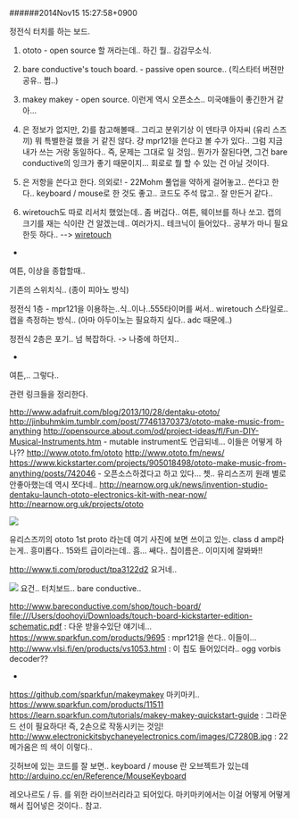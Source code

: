 
######2014Nov15 15:27:58+0900

정전식 터치를 하는 보드.

1) ototo - open source 할 꺼라는데.. 하긴 뭘.. 감감무소식.
2) bare conductive's touch board. - passive open source.. (킥스타터 버젼만 공유.. 쩝..)
3) makey makey - open source. 이런게 역시 오픈소스.. 미국얘들이 좋긴한거 같아...

1) 은 정보가 없지만, 2)를 참고해볼때.. 그리고 분위기상 이 덴타쿠 아자씨 (유리 스즈끼) 뭐 특별한걸 했을 거 같진 않다. 걍 mpr121을 쓴다고 볼 수가 있다.. 그럼 지금 내가 쓰는 거랑 동일하다.. 즉, 문제는 그대로 일 것임.. 뭔가가 잘된다면, 그건 bare conductive의 잉크가 좋기 때문이지... 회로로 뭘 할 수 있는 건 아닐 것이다.

3) 은 저항을 쓴다고 한다. 의외로! - 22Mohm 풀업을 약하게 걸어놓고.. 쓴다고 한다.. keyboard / mouse로 한 것도 좋고.. 코드도 주석 많고.. 잘 만든거 같다..

4) wiretouch도 따로 리서치 했었는데.. 좀 버겁다.. 여튼, 웨이브를 하나 쏘고. 캡의 크기를 재는 식이란 건 알겠는데.. 여러가지.. 테크닉이 들어있다.. 공부가 마니 필요한듯 하다.. --> [wiretouch](wiretouch.md)

-

여튼, 이상을 종합할때..

기존의 스위치식.. (종이 피아노 방식)

정전식 1층 - mpr121을 이용하는..식..이나..555타이머를 써서.. wiretouch 스타일로.. 캡을 측정하는 방식..  (아마 아두이노는 필요하지 싶다.. adc 때문에..)

정전식 2층은 포기.. 넘 복잡하다. -> 나중에 하던지..

-

여튼,.. 그렇다..

관련 링크들을 정리한다.

<http://www.adafruit.com/blog/2013/10/28/dentaku-ototo/>
<http://jinbuhmkim.tumblr.com/post/77461370373/ototo-make-music-from-anything>
<http://opensource.about.com/od/project-ideas/fl/Fun-DIY-Musical-Instruments.htm> - mutable instrument도 언급되네... 이들은 어떻게 하나??
<http://www.ototo.fm/ototo>
<http://www.ototo.fm/news/>
<https://www.kickstarter.com/projects/905018498/ototo-make-music-from-anything/posts/742046> - 오픈소스하겠다고 하고 있다... 쳇.. 유리스즈끼 원래 별로 안좋아했는데 역시 쪼다네..
<http://nearnow.org.uk/news/invention-studio-dentaku-launch-ototo-electronics-kit-with-near-now/>
<http://nearnow.org.uk/projects/ototo>

![](http://nearnow.org.uk/uploads/files/A.jpg)

유리스즈끼의 ototo 1st proto 라는데 여기 사진에 보면 쓰이고 있는. class d amp라는게.. 흥미롭다.. 15와트 급이라는데.. 흠... 쌔다..
칩이름은.. 이미지에 잘봐봐!!

<http://www.ti.com/product/tpa3122d2>
요거네..

![](http://flavorwire.files.wordpress.com/2014/09/electric-paint-21.jpg?w=1000&h=747)
요건.. 터치보드.. bare conductive..

<http://www.bareconductive.com/shop/touch-board/>
<file:///Users/doohoyi/Downloads/touch-board-kickstarter-edition-schematic.pdf> : 다운 받을수있단 얘기네... 
<https://www.sparkfun.com/products/9695> : mpr121을 쓴다.. 이들이...
<http://www.vlsi.fi/en/products/vs1053.html> : 이 칩도 들어있더라.. ogg vorbis decoder??

-

<https://github.com/sparkfun/makeymakey> 마키마키..
<https://www.sparkfun.com/products/11511>
<https://learn.sparkfun.com/tutorials/makey-makey-quickstart-guide> : 그라운드 선이 필요하다! 즉, 2손으로 작동시키는 것임!
<http://www.electronickitsbychaneyelectronics.com/images/C7280B.jpg> : 22메가옴은 띄 색이 이렇다..

깃허브에 있는 코드를 잘 보면.. keyboard / mouse 란 오브젝트가 있는데
<http://arduino.cc/en/Reference/MouseKeyboard>

레오나르도 / 듀. 를 위한 라이브러리라고 되어있다. 마키마키에서는 이걸 어떻게 어떻게 해서 집어넣은 것이다.. 참고.


